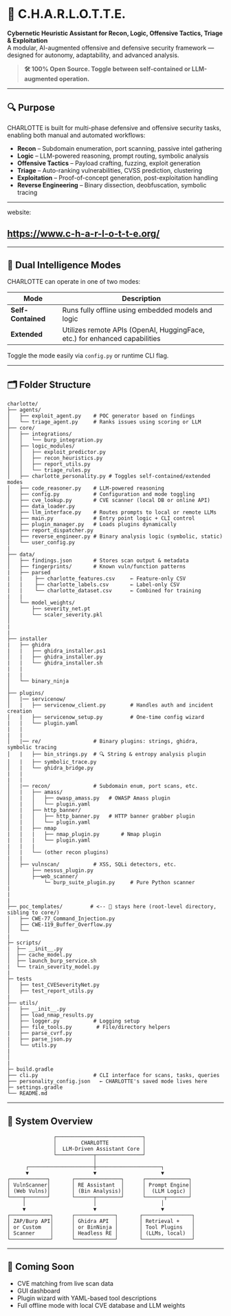# 🧠 C.H.A.R.L.O.T.T.E.

**Cybernetic Heuristic Assistant for Recon, Logic, Offensive Tactics, Triage & Exploitation**  
A modular, AI-augmented offensive and defensive security framework — designed for autonomy, adaptability, and advanced analysis.

> **🛠️ 100% Open Source. Toggle between self-contained or LLM-augmented operation.**

---

## 🔍 Purpose

CHARLOTTE is built for multi-phase defensive and offensive security tasks, enabling both manual and automated workflows:

- **Recon** – Subdomain enumeration, port scanning, passive intel gathering  
- **Logic** – LLM-powered reasoning, prompt routing, symbolic analysis  
- **Offensive Tactics** – Payload crafting, fuzzing, exploit generation  
- **Triage** – Auto-ranking vulnerabilities, CVSS prediction, clustering  
- **Exploitation** – Proof-of-concept generation, post-exploitation handling  
- **Reverse Engineering** – Binary dissection, deobfuscation, symbolic tracing

---
website:
## https://www.c-h-a-r-l-o-t-t-e.org/

---

## 🧬 Dual Intelligence Modes

CHARLOTTE can operate in one of two modes:

| Mode               | Description                                                                 |
|--------------------|-----------------------------------------------------------------------------|
| **Self-Contained** | Runs fully offline using embedded models and logic                          |
| **Extended**       | Utilizes remote APIs (OpenAI, HuggingFace, etc.) for enhanced capabilities |

Toggle the mode easily via `config.py` or runtime CLI flag.

---

## 🗂️ Folder Structure

```plaintext
charlotte/
├── agents/
│   ├── exploit_agent.py    # POC generator based on findings
│   └── triage_agent.py     # Ranks issues using scoring or LLM
├── core/
│   ├── integrations/
│   │   └── burp_integration.py
│   ├── logic_modules/
│   │   ├── exploit_predictor.py
│   │   ├── recon_heuristics.py
│   │   ├── report_utils.py
│   │   └── triage_rules.py
│   ├── charlotte_personality.py # Toggles self-contained/extended modes
│   ├── code_reasoner.py    # LLM-powered reasoning
│   ├── config.py           # Configuration and mode toggling
│   ├── cve_lookup.py       # CVE scanner (local DB or online API)
│   ├── data_loader.py
│   ├── llm_interface.py    # Routes prompts to local or remote LLMs
│   ├── main.py             # Entry point logic + CLI control
│   ├── plugin_manager.py   # Loads plugins dynamically
│   ├── report_dispatcher.py
│   ├── reverse_engineer.py # Binary analysis logic (symbolic, static)
│   └── user_config.py
|
├── data/
│   ├── findings.json       # Stores scan output & metadata
│   ├── fingerprints/       # Known vuln/function patterns
|   ├── parsed
|   |    ├── charlotte_features.csv     ← Feature-only CSV
|   |    ├── charlotte_labels.csv       ← Label-only CSV
|   |    └── charlotte_dataset.csv      ← Combined for training
|   |
│   └── model_weights/
│       ├── severity_net.pt
│       └── scaler_severity.pkl
│
|
|
├── installer
|   ├── ghidra
|   |   ├── ghidra_installer.ps1
│   |   ├── ghidra_installer.py
|   |   └── ghidra_installer.sh
|   |
|   |
│   └── binary_ninja
│
├── plugins/
│   |── servicenow/
│   |   ├── servicenow_client.py        # Handles auth and incident creation
│   |   ├── servicenow_setup.py         # One-time config wizard
|   |   └── plugin.yaml
|   |
|   |
│   |── re/                 # Binary plugins: strings, ghidra, symbolic tracing
│   |   ├── bin_strings.py  # 🔍 String & entropy analysis plugin
│   |   ├── symbolic_trace.py 
│   |   └── ghidra_bridge.py 
|   |
|   |
│   |── recon/              # Subdomain enum, port scans, etc.
│   |   ├── amass/
│   |   │   ├── owasp_amass.py   # OWASP Amass plugin
│   |   │   └── plugin.yaml
│   |   ├── http_banner/
│   |   │   ├── http_banner.py   # HTTP banner grabber plugin
│   |   │   └── plugin.yaml
│   |   ├── nmap
|   |   |   ├── nmap_plugin.py       # Nmap plugin
|   |   |   └── plugin.yaml
|   |   |
│   |   └── (other recon plugins)
|   |
│   ├── vulnscan/           # XSS, SQLi detectors, etc.
│       ├── nessus_plugin.py
│       ├──web_scanner/
│           └─ burp_suite_plugin.py     # Pure Python scanner
|
|
|
├── poc_templates/         # <-- 🧠 stays here (root-level directory, sibling to core/)
│   ├── CWE-77_Command_Injection.py
│   ├── CWE-119_Buffer_Overflow.py
│   └──   
|
├─ scripts/
|  ├── __init__.py
│  ├── cache_model.py  
│  ├── launch_burp_service.sh
|  └── train_severity_model.py
|
├─ tests
│   ├── test_CVESeverityNet.py
│   ├── test_report_utils.py
|
├── utils/
|   ├── __init__.py
│   ├── load_nmap_results.py
│   ├── logger.py           # Logging setup
│   ├── file_tools.py        # File/directory helpers
|   ├── parse_cvrf.py
|   ├── parse_json.py
│   └── utils.py
|
│
|
├─ build.gradle
├── cli.py                  # CLI interface for scans, tasks, queries
├── personality_config.json   ← CHARLOTTE's saved mode lives here
├─ settings.gradle
└── README.md
```

---

## 🧩 System Overview

```
               ┌────────────────────────────┐
               │        CHARLOTTE           │
               │  LLM-Driven Assistant Core │
               └────────────┬───────────────┘
                            │
      ┌─────────────────────┼─────────────────────┐
      ▼                     ▼                     ▼
┌────────────┐       ┌───────────────┐      ┌──────────────┐
│ VulnScanner│       │ RE Assistant  │      │ Prompt Engine│
│ (Web Vulns)│       │ (Bin Analysis)│      │  (LLM Logic) │
└────┬───────┘       └──────┬────────┘      └──────┬───────┘
     │                      │                     │
     ▼                      ▼                     ▼
┌─────────────┐      ┌─────────────┐       ┌────────────────┐
│ ZAP/Burp API│      │ Ghidra API  │       │ Retrieval +    │
│ or Custom   │      │ or BinNinja │       │ Tool Plugins   │
│ Scanner     │      │ Headless RE │       │ (LLMs, local)  │
└─────────────┘      └─────────────┘       └────────────────┘
```

---

## 🚀 Coming Soon
- CVE matching from live scan data  
- GUI dashboard  
- Plugin wizard with YAML-based tool descriptions  
- Full offline mode with local CVE database and LLM weights
